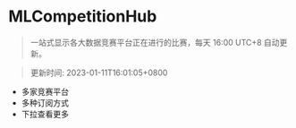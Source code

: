 # MLCompetitionHub

> 一站式显示各大数据竞赛平台正在进行的比赛，每天 16:00 UTC+8 自动更新。
  
> 更新时间: 2023-01-11T16:01:05+0800 

* 多家竞赛平台
* 多种订阅方式
* 下拉查看更多